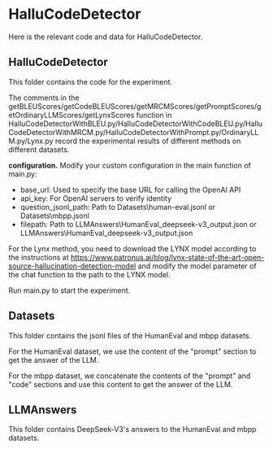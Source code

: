 # HalluCodeDetector
Here is the relevant code and data for HalluCodeDetector.

## HalluCodeDetector
This folder contains the code for the experiment.

The comments in the getBLEUScores/getCodeBLEUScores/getMRCMScores/getPromptScores/getOrdinaryLLMScores/getLynxScores function in HalluCodeDetectorWithBLEU.py/HalluCodeDetectorWithCodeBLEU.py/HalluCodeDetectorWithMRCM.py/HalluCodeDetectorWithPrompt.py/OrdinaryLLM.py/Lynx.py record the experimental results of different methods on different datasets.

**configuration.** Modify your custom configuration in the main function of main.py:
* base_url: Used to specify the base URL for calling the OpenAI API
* api_key: For OpenAI servers to verify identity
* question_jsonl_path: Path to Datasets\\human-eval.jsonl or Datasets\\mbpp.jsonl
* filepath: Path to LLMAnswers\\HumanEval_deepseek-v3_output.json or LLMAnswers\\HumanEval_deepseek-v3_output.json

For the Lynx method, you need to download the LYNX model according to the instructions at https://www.patronus.ai/blog/lynx-state-of-the-art-open-source-hallucination-detection-model and modify the model parameter of the chat function to the path to the LYNX model.

Run main.py to start the experiment.

## Datasets
This folder contains the jsonl files of the HumanEval and mbpp datasets.

For the HumanEval dataset, we use the content of the "prompt" section to get the answer of the LLM.

For the mbpp dataset, we concatenate the contents of the "prompt" and "code" sections and use this content to get the answer of the LLM.

## LLMAnswers
This folder contains DeepSeek-V3's answers to the HumanEval and mbpp datasets.

